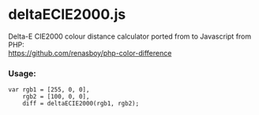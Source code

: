 # deltaECIE2000.js
Delta-E CIE2000 colour distance calculator ported from to Javascript from PHP:  
https://github.com/renasboy/php-color-difference

### Usage:
    var rgb1 = [255, 0, 0],
        rgb2 = [100, 0, 0],
        diff = deltaECIE2000(rgb1, rgb2);
